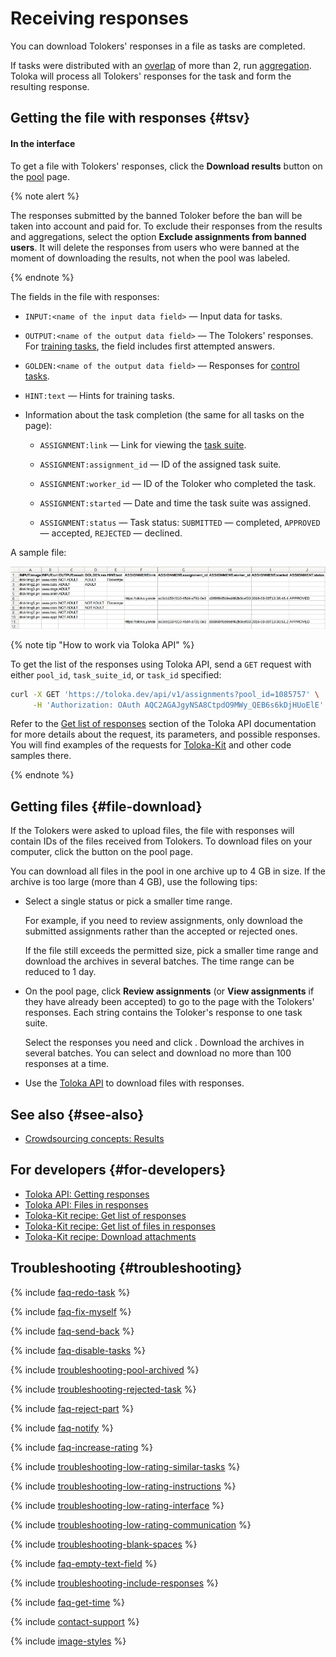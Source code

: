 # Receiving responses

You can download Tolokers' responses in a file as tasks are completed.

If tasks were distributed with an [overlap](../../glossary.md#overlap) of more than 2, run [aggregation](result-aggregation.md). Toloka will process all Tolokers' responses for the task and form the resulting response.

## Getting the file with responses {#tsv}

#### In the interface

To get a file with Tolokers' responses, click the **Download results** button on the [pool](../../glossary.md#pool) page.

{% note alert %}

The responses submitted by the banned Toloker before the ban will be taken into account and paid for. To exclude their responses from the results and aggregations, select the option **Exclude assignments from banned users**. It will delete the responses from users who were banned at the moment of downloading the results, not when the pool was labeled.

{% endnote %}

The fields in the file with responses:

- `INPUT:<name of the input data field>` — Input data for tasks.

- `OUTPUT:<name of the output data field>` — The Tolokers' responses. For [training tasks](../../glossary.md#training-task), the field includes first attempted answers.

- `GOLDEN:<name of the output data field>` — Responses for [control tasks](../../glossary.md#control-task).

- `HINT:text` — Hints for training tasks.

- Information about the task completion (the same for all tasks on the page):

    - `ASSIGNMENT:link` — Link for viewing the [task suite](../../glossary.md#task-suite).

    - `ASSIGNMENT:assignment_id` — ID of the assigned task suite.

    - `ASSIGNMENT:worker_id` — ID of the Toloker who completed the task.

    - `ASSIGNMENT:started` — Date and time the task suite was assigned.

    - `ASSIGNMENT:status` — Task status: `SUBMITTED` — completed, `APPROVED` — accepted, `REJECTED` — declined.

A sample file:

![](../_images/results/tsv-result.png)

{% note tip "How to work via Toloka API" %}

To get the list of the responses using Toloka API, send a `GET` request with either `pool_id`, `task_suite_id`, or `task_id` specified:

```bash
curl -X GET 'https://toloka.dev/api/v1/assignments?pool_id=1085757' \
     -H 'Authorization: OAuth AQC2AGAJgyNSA8CtpdO9MWy_QEB6s6kDjHUoElE'
```

Refer to the [Get list of responses](https://toloka.ai/docs/api/api-reference/#get-/assignments) section of the Toloka API documentation for more details about the request, its parameters, and possible responses. You will find examples of the requests for [Toloka-Kit](../../toloka-kit/index.md) and other code samples there.

{% endnote %}

## Getting files {#file-download}

If the Tolokers were asked to upload files, the file with responses will contain IDs of the files received from Tolokers. To download files on your computer, click the  button on the pool page.

You can download all files in the pool in one archive up to 4 GB in size. If the archive is too large (more than 4 GB), use the following tips:

- Select a single status or pick a smaller time range.

    For example, if you need to review assignments, only download the submitted assignments rather than the accepted or rejected ones.

    If the file still exceeds the permitted size, pick a smaller time range and download the archives in several batches. The time range can be reduced to 1 day.

- On the pool page, click **Review assignments** (or **View assignments** if they have already been accepted) to go to the page with the Tolokers' responses. Each string contains the Toloker's response to one task suite.

    Select the responses you need and click . Download the archives in several batches. You can select and download no more than 100 responses at a time.

- Use the [Toloka API](https://toloka.ai/docs/api/api-reference/#tag--attachment) to download files with responses.

## See also {#see-also}

- [Crowdsourcing concepts: Results](https://toloka.ai/knowledgebase/results/)

## For developers {#for-developers}

- [Toloka API: Getting responses](https://toloka.ai/docs/api/api-reference/#get-/assignments)
- [Toloka API: Files in responses](https://toloka.ai/docs/api/api-reference/#get-/attachments)
- [Toloka-Kit recipe: Get list of responses](../../toloka-kit/recipes/get-responses.md)
- [Toloka-Kit recipe: Get list of files in responses](../../toloka-kit/recipes/get-attachments.md)
- [Toloka-Kit recipe: Download attachments](../../toloka-kit/recipes/download-attachment.md)

## Troubleshooting {#troubleshooting}

{% include [faq-redo-task](../_includes/faq/users/redo-task.md) %}

{% include [faq-fix-myself](../_includes/faq/result-questions/fix-myself.md) %}

{% include [faq-send-back](../_includes/faq/result-questions/send-back.md) %}

{% include [faq-disable-tasks](../_includes/faq/result-questions/disable-tasks.md) %}

{% include [troubleshooting-pool-archived](../_includes/troubleshooting/result-questions/pool-archived.md) %}

{% include [troubleshooting-rejected-task](../_includes/troubleshooting/result-questions/rejected-task.md) %}

{% include [faq-reject-part](../_includes/faq/result-questions/reject-part.md) %}

{% include [faq-notify](../_includes/faq/result-questions/notify.md) %}

{% include [faq-increase-rating](../_includes/faq/result-questions/increase-rating.md) %}

{% include [troubleshooting-low-rating-similar-tasks](../_includes/troubleshooting/result-questions/low-rating-similar-tasks.md) %}

{% include [troubleshooting-low-rating-instructions](../_includes/troubleshooting/result-questions/low-rating-instructions.md) %}

{% include [troubleshooting-low-rating-interface](../_includes/troubleshooting/result-questions/low-rating-interface.md) %}

{% include [troubleshooting-low-rating-communication](../_includes/troubleshooting/result-questions/low-rating-communication.md) %}

{% include [troubleshooting-blank-spaces](../_includes/troubleshooting/result-questions/blank-spaces.md) %}

{% include [faq-empty-text-field](../_includes/faq/result-questions/empty-text-field.md) %}

{% include [troubleshooting-include-responses](../_includes/troubleshooting/users/include-responses.md) %}

{% include [faq-get-time](../_includes/faq/result-questions/get-time.md) %}

{% include [contact-support](../_includes/contact-support.md) %}

{% include [image-styles](../../../_includes/image-styles-internal.md) %}